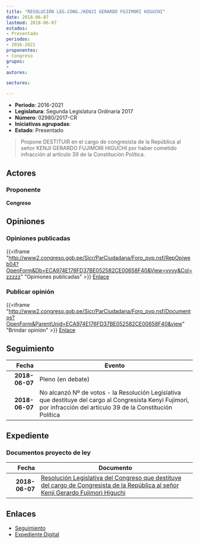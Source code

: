 ```yaml
---
title: "RESOLUCIÓN LEG.CONG./KENJI GERARDO FUJIMORI HIGUCHI"
date: 2018-06-07
lastmod: 2018-06-07
estados:
- Presentado
periodos:
- 2016-2021
proponentes:
- Congreso
grupos:
- 
autores:

sectores:

---
```

- **Periodo**: 2016-2021
- **Legislatura**: Segunda Legislatura Ordinaria 2017
- **Número**: 02980/2017-CR
- **Iniciativas agrupadas**: 
- **Estado**: Presentado

> Propone DESTITUIR en el cargo de congresista de la República al señor KENJI GERARDO FUJIMORI HIGUCHI por haber cometido infracción al artículo 39 de la Constitución Política.


## Actores

### Proponente

**Congreso**

## Opiniones

### Opiniones publicadas

{{<iframe "http://www2.congreso.gob.pe/Sicr/ParCiudadana/Foro_pvp.nsf/RepOpiweb04?OpenForm&Db=ECA974E176FD37BE052582CE00658F40&View=yyyy&Col=zzzzz" "Opiniones publicadas" >}}
[Enlace](http://www2.congreso.gob.pe/Sicr/ParCiudadana/Foro_pvp.nsf/RepOpiweb04?OpenForm&Db=ECA974E176FD37BE052582CE00658F40&View=yyyy&Col=zzzzz)

### Publicar opinión

{{<iframe "http://www2.congreso.gob.pe/Sicr/ParCiudadana/Foro_pvp.nsf/Documentos?OpenForm&ParentUnid=ECA974E176FD37BE052582CE00658F40&view" "Brindar opinión" >}}
[Enlace](http://www2.congreso.gob.pe/Sicr/ParCiudadana/Foro_pvp.nsf/Documentos?OpenForm&ParentUnid=ECA974E176FD37BE052582CE00658F40&view)


## Seguimiento

| Fecha | Evento |
|------:|--------|
| **2018-06-07** | Pleno (en debate) |
| **2018-06-07** | No alcanzó Nº de votos - la Resolución Legislativa que destituye del cargo al Congresista Kenyi Fujimori, por infracción del artículo 39 de la Constitución Política |

## Expediente

### Documentos proyecto de ley

| Fecha | Documento |
|------:|-----------|
| **2018-06-07** | [Resolución Legislativa del Congreso que destituye del cargo de Congresista de la República al señor Kenji Gerardo Fujimori Higuchi](http://www.leyes.congreso.gob.pe/Documentos/2016_2021/Proyectos_de_Ley_y_de_Resoluciones_Legislativas/PL0298020180607.PDF) |

## Enlaces

- [Seguimiento](http://www2.congreso.gob.pe/Sicr/TraDocEstProc/CLProLey2016.nsf/f7fff46988ca05b1052578e100829cc7/78c1d9036d4c74ea052582a9005d7b58?OpenDocument)
- [Expediente Digital](http://www2.congreso.gob.pe/Sicr/TraDocEstProc/CLProLey2016.nsf/f7fff46988ca05b1052578e100829cc7/78c1d9036d4c74ea052582a9005d7b58?OpenDocument&Click=05257FB7005EB655.eb71d0cf91d8294e05256cdf006b5706/$Body/0.1C6C)

